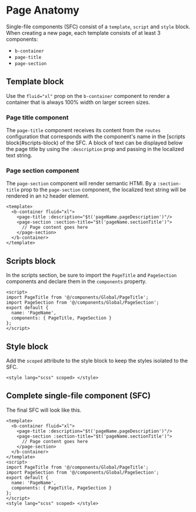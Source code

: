 # Page Anatomy
Single-file components (SFC) consist of a `template`, `script` and `style` block. When creating a new page, each template consists of at least 3 components:
- `b-container`
- `page-title`
- `page-section`
## Template block
Use the `fluid="xl"` prop on the `b-container` component to render a container that is always 100% width on larger screen sizes.
### Page title component
The `page-title` component receives its content from the `routes` configuration that corresponds with the component's name in the [scripts block(#scripts-block) of the SFC.
A block of text can be displayed below the page title by using the `:description` prop and passing in the localized text string.
### Page section component
The `page-section` component will render semantic HTMl. By a `:section-title` prop to the `page-section` component, the localized text string will be rendered in an `h2` header element.
```vue
<template>
  <b-container fluid="xl">
    <page-title :description="$t('pageName.pageDescription')"/>
    <page-section :section-title="$t('pageName.sectionTitle')">
      // Page content goes here
    </page-section>
  </b-container>
</template>
```
## Scripts block
In the scripts section, be sure to import the `PageTitle` and `PageSection` components and declare them in the `components` property.
```vue
<script>
import PageTitle from '@/components/Global/PageTitle';
import PageSection from '@/components/Global/PageSection';
export default {
  name: 'PageName',
  components: { PageTitle, PageSection }
};
</script>
```
## Style block
Add the `scoped` attribute to the style block to keep the styles isolated to the SFC.
```vue
<style lang="scss" scoped> </style>
```
## Complete single-file component (SFC)
The final SFC will look like this.
```vue
<template>
  <b-container fluid="xl">
    <page-title :description="$t('pageName.pageDescription')"/>
    <page-section :section-title="$t('pageName.sectionTitle')">
      // Page content goes here
    </page-section>
  </b-container>
</template>
<script>
import PageTitle from '@/components/Global/PageTitle';
import PageSection from '@/components/Global/PageSection';
export default {
  name: 'PageName',
  components: { PageTitle, PageSection }
};
</script>
<style lang="scss" scoped> </style>
```